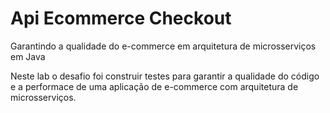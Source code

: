 # Api Ecommerce Checkout

Garantindo a qualidade do e-commerce em arquitetura de microsserviços em Java

Neste lab o desafio foi construir testes para garantir a qualidade do código e a performace de uma aplicação de e-commerce com arquitetura de microsserviços.

